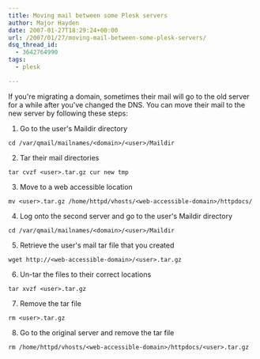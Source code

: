 ```yaml
---
title: Moving mail between some Plesk servers
author: Major Hayden
date: 2007-01-27T18:29:24+00:00
url: /2007/01/27/moving-mail-between-some-plesk-servers/
dsq_thread_id:
  - 3642764990
tags:
  - plesk

---
```

If you're migrating a domain, sometimes their mail will go to the old server for a while after you've changed the DNS. You can move their mail to the new server by following these steps:

1) Go to the user's Maildir directory

`cd /var/qmail/mailnames/<domain>/<user>/Maildir`

2) Tar their mail directories

`tar cvzf <user>.tar.gz cur new tmp`

3) Move to a web accessible location

`mv <user>.tar.gz /home/httpd/vhosts/<web-accessible-domain>/httpdocs/`

4) Log onto the second server and go to the user's Maildir directory

`cd /var/qmail/mailnames/<domain>/<user>/Maildir`

5) Retrieve the user's mail tar file that you created

`wget http://<web-accessible-domain>/<user>.tar.gz`

6) Un-tar the files to their correct locations

`tar xvzf <user>.tar.gz`

7) Remove the tar file

`rm <user>.tar.gz`

8) Go to the original server and remove the tar file

`rm /home/httpd/vhosts/<web-accessible-domain>/httpdocs/<user>.tar.gz`
